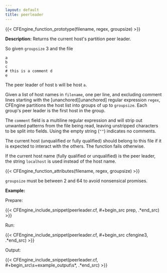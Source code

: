 ```yaml
---
layout: default
title: peerleader
---
```


{{< CFEngine_function_prototype(filename, regex, groupsize) >}}

**Description:** Returns the current host's partition peer leader.

So given `groupsize` 3 and the file

```
a
b
c
# this is a comment d
e
```

The peer leader of host `b` will be host `a`.

Given a list of host names in `filename`, one per line, and excluding
comment lines starting with the [unanchored][unanchored] regular
expression `regex`, CFEngine partitions the host list into groups of
up to `groupsize`. Each group's peer leader is the first host in the
group.

The `comment` field is a multiline regular expression and will strip out
unwanted patterns from the file being read, leaving unstripped characters to be
split into fields. Using the empty string (`""`) indicates no comments.

The current host (unqualified or fully qualified) should belong to
this file if it is expected to interact with the others. The function
fails otherwise.

If the current host name (fully qualified or unqualified) is the peer
leader, the string `localhost` is used instead of the host name.

{{< CFEngine_function_attributes(filename, regex, groupsize) >}}

`groupsize` must be between 2 and 64 to avoid nonsensical promises.

**Example:**

Prepare:

{{< CFEngine_include_snippet(peerleader.cf, #\+begin_src prep, .*end_src) >}}

Run:

{{< CFEngine_include_snippet(peerleader.cf, #\+begin_src cfengine3, .*end_src) >}}

Output:

{{< CFEngine_include_snippet(peerleader.cf, #\+begin_src\s+example_output\s*, .*end_src) >}}
